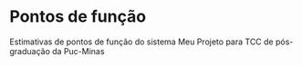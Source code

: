 # Pontos de função
Estimativas de pontos de função do sistema Meu Projeto para TCC de pós-graduação da Puc-Minas
